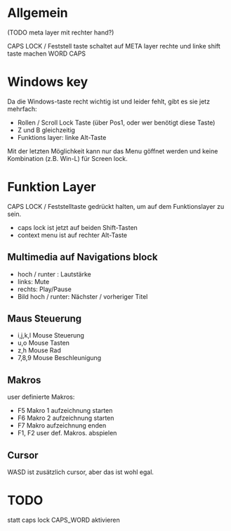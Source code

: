  Allgemein
=========

(TODO meta layer mit rechter hand?)


CAPS LOCK / Feststell taste schaltet auf META layer
rechte und linke shift taste machen WORD CAPS
 
Windows key
===========

Da die Windows-taste recht wichtig ist und leider fehlt, gibt es sie jetz mehrfach:

* Rollen / Scroll Lock Taste (über Pos1, oder wer benötigt diese Taste)
* Z und B gleichzeitig
* Funktions layer: linke Alt-Taste

Mit der letzten Möglichkeit kann nur das Menu göffnet werden und keine Kombination (z.B. Win-L) für Screen lock.

 
Funktion Layer
==============
CAPS LOCK / Feststelltaste gedrückt halten, um auf dem Funktionslayer zu sein.

* caps lock ist jetzt auf beiden Shift-Tasten
* context menu ist auf rechter Alt-Taste

Multimedia auf Navigations block
--------------------------------
* hoch / runter : Lautstärke
* links: Mute  
* rechts: Play/Pause
* Bild hoch / runter: Nächster / vorheriger Titel


Maus Steuerung
---------------
* i,j,k,l  Mouse Steuerung
* u,o      Mouse Tasten
* z,h      Mouse Rad
* 7,8,9    Mouse Beschleunigung
 

Makros
------
user definierte Makros:
* F5  Makro 1 aufzeichnung starten
* F6  Makro 2 aufzeichnung starten
* F7  Makro   aufzeichnung enden
* F1, F2 user def. Makros. abspielen

Cursor
------
WASD ist zusätzlich cursor, aber das ist wohl egal.


TODO
====
statt caps lock CAPS_WORD aktivieren
